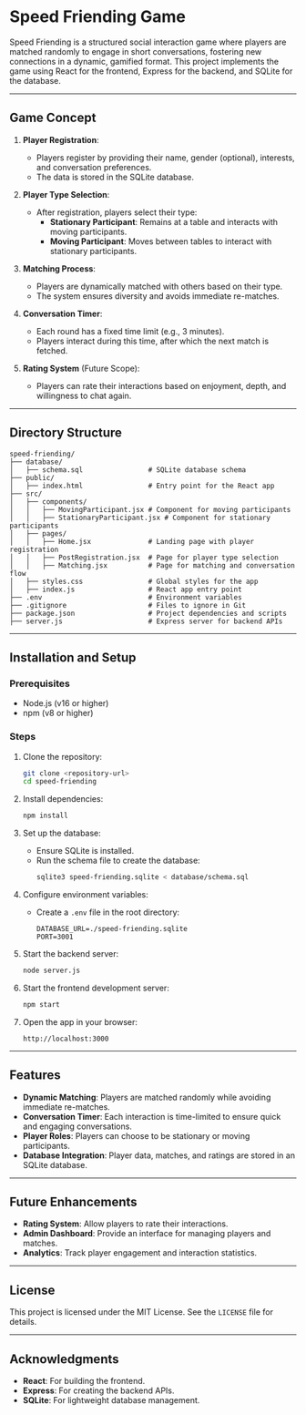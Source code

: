 # Speed Friending Game

Speed Friending is a structured social interaction game where players are matched randomly to engage in short conversations, fostering new connections in a dynamic, gamified format. This project implements the game using React for the frontend, Express for the backend, and SQLite for the database.

---

## Game Concept

1. **Player Registration**:
   - Players register by providing their name, gender (optional), interests, and conversation preferences.
   - The data is stored in the SQLite database.

2. **Player Type Selection**:
   - After registration, players select their type:
     - **Stationary Participant**: Remains at a table and interacts with moving participants.
     - **Moving Participant**: Moves between tables to interact with stationary participants.

3. **Matching Process**:
   - Players are dynamically matched with others based on their type.
   - The system ensures diversity and avoids immediate re-matches.

4. **Conversation Timer**:
   - Each round has a fixed time limit (e.g., 3 minutes).
   - Players interact during this time, after which the next match is fetched.

5. **Rating System** (Future Scope):
   - Players can rate their interactions based on enjoyment, depth, and willingness to chat again.

---

## Directory Structure

```
speed-friending/
├── database/
│   ├── schema.sql                # SQLite database schema
├── public/
│   ├── index.html                # Entry point for the React app
├── src/
│   ├── components/
│   │   ├── MovingParticipant.jsx # Component for moving participants
│   │   ├── StationaryParticipant.jsx # Component for stationary participants
│   ├── pages/
│   │   ├── Home.jsx              # Landing page with player registration
│   │   ├── PostRegistration.jsx  # Page for player type selection
│   │   ├── Matching.jsx          # Page for matching and conversation flow
│   ├── styles.css                # Global styles for the app
│   ├── index.js                  # React app entry point
├── .env                          # Environment variables
├── .gitignore                    # Files to ignore in Git
├── package.json                  # Project dependencies and scripts
├── server.js                     # Express server for backend APIs
```

---

## Installation and Setup

### Prerequisites
- Node.js (v16 or higher)
- npm (v8 or higher)

### Steps
1. Clone the repository:
   ```bash
   git clone <repository-url>
   cd speed-friending
   ```

2. Install dependencies:
   ```bash
   npm install
   ```

3. Set up the database:
   - Ensure SQLite is installed.
   - Run the schema file to create the database:
     ```bash
     sqlite3 speed-friending.sqlite < database/schema.sql
     ```

4. Configure environment variables:
   - Create a `.env` file in the root directory:
     ```plaintext
     DATABASE_URL=./speed-friending.sqlite
     PORT=3001
     ```

5. Start the backend server:
   ```bash
   node server.js
   ```

6. Start the frontend development server:
   ```bash
   npm start
   ```

7. Open the app in your browser:
   ```
   http://localhost:3000
   ```

---

## Features

- **Dynamic Matching**: Players are matched randomly while avoiding immediate re-matches.
- **Conversation Timer**: Each interaction is time-limited to ensure quick and engaging conversations.
- **Player Roles**: Players can choose to be stationary or moving participants.
- **Database Integration**: Player data, matches, and ratings are stored in an SQLite database.

---

## Future Enhancements

- **Rating System**: Allow players to rate their interactions.
- **Admin Dashboard**: Provide an interface for managing players and matches.
- **Analytics**: Track player engagement and interaction statistics.

---

## License

This project is licensed under the MIT License. See the `LICENSE` file for details.

---

## Acknowledgments

- **React**: For building the frontend.
- **Express**: For creating the backend APIs.
- **SQLite**: For lightweight database management.